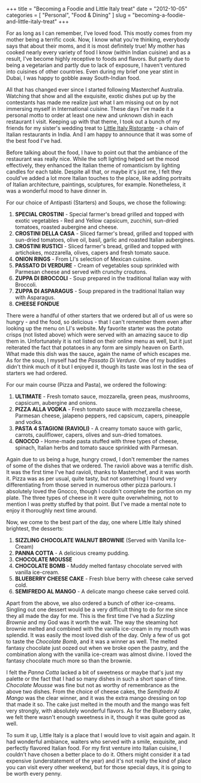 +++
title = "Becoming a Foodie and Little Italy treat"
date = "2012-10-05"
categories = [
  "Personal",
  "Food & Dining"
]
slug = "becoming-a-foodie-and-little-italy-treat"
+++

For as long as I can remember, I've loved food. This mostly comes from my mother being a terrific cook. Now, I know what you're thinking, everybody says that about their moms, and it is most definitely true! My mother has cooked nearly every variety of food I know (within Indian cuisine) and as a result, I've become highly receptive to foods and flavors. But partly due to being a vegetarian and partly due to lack of exposure, I haven't ventured into cuisines of other countries. Even during my brief one year stint in Dubai, I was happy to gobble away South-Indian food.

All that has changed ever since I started following Masterchef Australia. Watching that show and all the exquisite, exotic dishes put up by the contestants has made me realize just what I am missing out on by not immersing myself in International cuisine. These days I've made it a personal motto to order at least one new and unknown dish in each restaurant I visit. Keeping up with that theme, I took out a bunch of my friends for my sister's wedding treat to [Little Italy Ristorante](http://littleitaly.in/restaurant/chennai_main.html) \- a chain of Italian restaurants in India. And I am happy to announce that it was some of the best food I've had.

Before talking about the food, I have to point out that the ambiance of the restaurant was really nice. While the soft lighting helped set the mood effectively, they enhanced the Italian theme of romanticism by lighting candles for each table. Despite all that, or maybe it's just me, I felt they could've added a lot more Italian touches to the place, like adding portraits of Italian architecture, paintings, sculptures, for example. Nonetheless, it was a wonderful mood to have dinner in.

For our choice of Antipasti (Starters) and Soups, we chose the following:

  1. **SPECIAL CROSTINI** \- Special farmer's bread grilled and topped with exotic vegetables - Red and Yellow capsicum, zucchini, sun-dried tomatoes, roasted aubergine and cheese.
  2. **CROSTINI DELLA CASA** \- Sliced farmer's bread, grilled and topped with sun-dried tomatoes, olive oil, basil, garlic and roasted Italian aubergines.
  3. **CROSTINI RUSTICI** \- Sliced farmer's bread, grilled and topped with artichokes, mozzarella, olives, capers and fresh tomato sauce.
  4. **ONION RINGS** \- From LI's selection of Mexican cuisine.
  5. **PASSATO DI VERDURE** \- Cream of vegetables soup sprinkled with Parmesan cheese and served with crunchy croutons.
  6. **ZUPPA DI BROCCOLI** \- Soup prepared in the traditional Italian way with Broccoli.
  7. **ZUPPA DI ASPARAGUS** \- Soup prepared in the traditional Italian way with Asparagus.
  8. **CHEESE FONDUE**

There were a handful of other starters that we ordered but all of us were so hungry - and the food, so delicious - that I can't remember them even after looking up the menu on LI's website. My favorite starter was the potato crisps (not listed above) which were served with an amazing sauce to dip them in. Unfortunately it is not listed on their online menu as well, but it just reiterated the fact that potatoes in any form are simply heaven on Earth. What made this dish was the sauce, again the name of which escapes me. As for the soup, I myself had the _Passato Di Verdure_. One of my buddies didn't think much of it but I enjoyed it, though its taste was lost in the sea of starters we had ordered.

For our main course (Pizza and Pasta), we ordered the following:

  1. **ULTIMATE** \- Fresh tomato sauce, mozzarella, green peas, mushrooms, capsicum, aubergine and onions.
  2. **PIZZA ALLA VODKA** \- Fresh tomato sauce with mozzarella cheese, Parmesan cheese, jalapeno peppers, red capsicum, capers, pineapple and vodka.
  3. **PASTA 4 STAGIONI (RAVIOLI)** \- A creamy tomato sauce with garlic, carrots, cauliflower, capers, olives and sun-dried tomatoes.
  4. **GNOCCO** \- Home-made pasta stuffed with three types of cheese, spinach, Italian herbs and tomato sauce sprinkled with Parmesan.

Again due to us being a huge, hungry crowd, I don't remember the names of some of the dishes that we ordered. The ravioli above was a terrific dish. It was the first time I've had ravioli, thanks to Masterchef, and it was worth it. Pizza was as per usual, quite tasty, but not something I found very differentiating from those served in numerous other pizza parlours. I absolutely loved the Gnocco, though I couldn't complete the portion on my plate. The three types of cheese in it were quite overwhelming, not to mention I was pretty stuffed by that point. But I've made a mental note to enjoy it thoroughly next time around.

Now, we come to the best part of the day, one where Little Italy shined brightest, the desserts:

  1. **SIZZLING CHOCOLATE WALNUT BROWNIE** (Served with Vanilla Ice-Cream)
  2. **PANNA COTTA** \- A delicious creamy pudding.
  3. **CHOCOLATE MOUSSE**
  4. **CHOCOLATE BOMB** \- Muddy melted fantasy chocolate served with vanilla ice-cream.
  5. **BLUEBERRY CHEESE CAKE** \- Fresh blue berry with cheese cake served cold.
  6. **SEMIFREDO AL MANGO** \- A delicate mango cheese cake served cold.

Apart from the above, we also ordered a bunch of other ice-creams. Singling out one dessert would be a very difficult thing to do for me since they all made the day for me. This is the first time I've had a _Sizzling Brownie_ and my God was it worth the wait. The way the steaming hot brownie melted and combined with the vanilla ice-cream in my mouth was splendid. It was easily the most loved dish of the day. Only a few of us got to taste the _Chocolate Bomb_, and it was a winner as well. The melted fantasy chocolate just oozed out when we broke open the pastry, and the combination along with the vanilla ice-cream was almost divine. I loved the fantasy chocolate much more so than the brownie.

I felt the _Panna Cotta_ lacked a bit of sweetness or maybe that's just my palette or the fact that I had so many dishes in such a short span of time. _Chocolate Mousse_ was fine but not as worthy of remembrance as the above two dishes. From the choice of cheese cakes, the _Semifredo Al Mango_ was the clear winner, and it was the extra mango dressing on top that made it so. The cake just melted in the mouth and the mango was felt very strongly, with absolutely wonderful flavors. As for the Blueberry cake, we felt there wasn't enough sweetness in it, though it was quite good as well.

To sum it up, Little Italy is a place that I would love to visit again and again. It had wonderful ambiance, waiters who served with a smile, exquisite, and perfectly flavored Italian food. For my first venture into Italian cuisine, I couldn't have chosen a better place to do it. Others might consider it a tad expensive (understatement of the year) and it's not really the kind of place you can visit every other weekend, but for those special days, it is going to be worth every penny.
